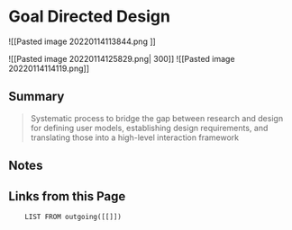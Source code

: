 # Goal Directed Design
![[Pasted image 20220114113844.png ]]

![[Pasted image 20220114125829.png| 300]]
![[Pasted image 20220114114119.png]]
## Summary

> Systematic process to bridge the gap between research and design for defining user models, establishing design requirements, and translating those into a high-level interaction framework 


## Notes

## Links from this Page
```dataview  
	LIST FROM outgoing([[]])
```

